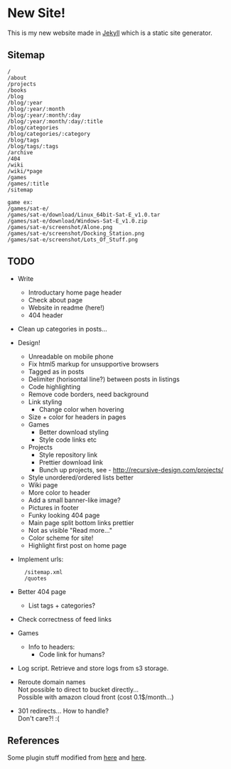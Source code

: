 
New Site!
=========

This is my new website made in [Jekyll][] which is a static site generator.

[Jekyll]: http://jekyllrb.com/

Sitemap
-------

    /
    /about
    /projects
    /books
    /blog
    /blog/:year
    /blog/:year/:month
    /blog/:year/:month/:day
    /blog/:year/:month/:day/:title
    /blog/categories
    /blog/categories/:category
    /blog/tags
    /blog/tags/:tags
    /archive
    /404
    /wiki
    /wiki/*page
    /games
    /games/:title
    /sitemap

    game ex:
    /games/sat-e/
    /games/sat-e/download/Linux_64bit-Sat-E_v1.0.tar
    /games/sat-e/download/Windows-Sat-E_v1.0.zip
    /games/sat-e/screenshot/Alone.png
    /games/sat-e/screenshot/Docking_Station.png
    /games/sat-e/screenshot/Lots_Of_Stuff.png


TODO
----

* Write
    * Introductary home page header
    * Check about page
    * Website in readme (here!)
    * 404 header

* Clean up categories in posts...

* Design!
    * Unreadable on mobile phone
    * Fix html5 markup for unsupportive browsers
    * Tagged as in posts
    * Delimiter (horisontal line?) between posts in listings
    * Code highlighting
    * Remove code borders, need background
    * Link styling
        * Change color when hovering
    * Size + color for headers in pages
    * Games
        * Better download styling
        * Style code links etc
    * Projects
        * Style repository link
        * Prettier download link
        * Bunch up projects, see - http://recursive-design.com/projects/
    * Style unordered/ordered lists better
    * Wiki page
    * More color to header
    * Add a small banner-like image?
    * Pictures in footer
    * Funky looking 404 page
    * Main page split bottom links prettier
    * Not as visible "Read more..."
    * Color scheme for site!
    * Highlight first post on home page

* Implement urls:

        /sitemap.xml
        /quotes

* Better 404 page
    * List tags + categories?

* Check correctness of feed links

* Games
    * Info to headers:
        * Code link for humans?

* Log script. Retrieve and store logs from s3 storage.

* Reroute domain names  
    Not possible to direct to bucket directly...  
    Possible with amazon cloud front (cost 0.1$/month...)

* 301 redirects... How to handle?  
    Don't care?! :(


References
----------

Some plugin stuff modified from [here][black] and [here][jp].

[black]: http://github.com/BlackBulletIV/blackbulletiv.github.com
[jp]: http://recursive-design.com/projects/jekyll-plugins/

